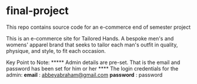 # final-project
This repo contains source code for an e-commerce end of semester project

This is an e-commerce site for Tailored Hands. A bespoke men's and womens' apparel brand that seeks to tailor each man's outfit in quality, physique, and style, to fit each occasion.

Key Point to Note:
***** Admin details are pre-set. That is the email and password has been set for him or her ****
The login credentials for the admin:
**email** : abbeyabraham@gmail.com
**password** : password





